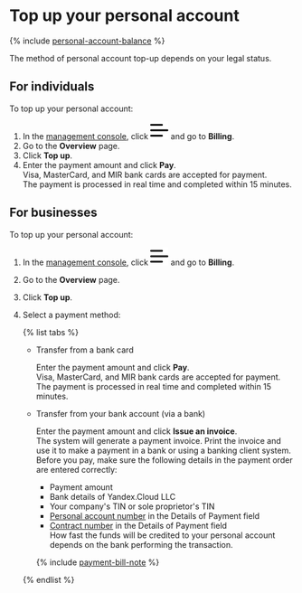 # Top up your personal account

{% include [personal-account-balance](../_includes/personal-account-balance.md) %}

The method of personal account top-up depends on your legal status.

## For individuals

To top up your personal account:

1. In the [management console](https://console.cloud.yandex.com/billing), click ![image](../../_assets/ugly-sandwich.svg) and go to **Billing**.
1. Go to the **Overview** page.
1. Click **Top up**.
1. Enter the payment amount and click **Pay**.
<br/>Visa, MasterCard, and MIR bank cards are accepted for payment.
<br/>The payment is processed in real time and completed within 15 minutes.

## For businesses

To top up your personal account:

1. In the [management console](https://console.cloud.yandex.com/billing), click ![image](../../_assets/ugly-sandwich.svg) and go to **Billing**.
1. Go to the **Overview** page.
1. Click **Top up**.
1. Select a payment method:

   {% list tabs %}

   - Transfer from a bank card

     Enter the payment amount and click **Pay**.
  <br/>Visa, MasterCard, and MIR bank cards are accepted for payment.
  <br/>The payment is processed in real time and completed within 15 minutes.

   - Transfer from your bank account (via a bank)

     Enter the payment amount and click **Issue an invoice**.
  <br/>The system will generate a payment invoice. Print the invoice and use it to make a payment in a bank or using a banking client system.
  <br/>Before you pay, make sure the following details in the payment order are entered correctly:

     - Payment amount
     - Bank details of Yandex.Cloud LLC
     - Your company's TIN or sole proprietor's TIN
     - [Personal account number](../concepts/personal-account.md#id) in the Details of Payment field
     - [Contract number](../concepts/contract.md) in the Details of Payment field
  <br/>How fast the funds will be credited to your personal account depends on the bank performing the transaction.

     {% include [payment-bill-note](../_includes/payment-bill-note.md) %}

   {% endlist %}

